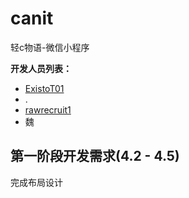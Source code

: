 # canit
轻c物语-微信小程序

**开发人员列表：**

- [ExistoT01](https://github.com/ExistoT01?tab=repositories)
- .
- [rawrecruit1](https://github.com/rawrecruit1?tab=repositories)
- 魏



## 第一阶段开发需求(4.2 - 4.5)

完成布局设计
